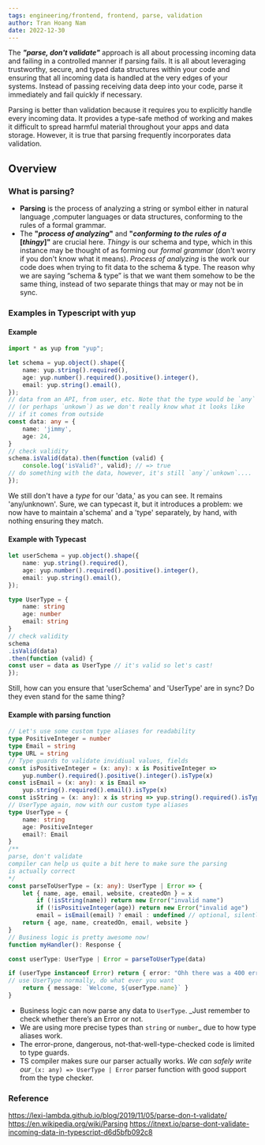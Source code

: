 ```yaml
---
tags: engineering/frontend, frontend, parse, validation
author: Tran Hoang Nam
date: 2022-12-30
---
```

The _**"parse, don't validate"**_ approach is all about processing incoming data and failing in a controlled manner if parsing fails. It is all about leveraging trustworthy, secure, and typed data structures within your code and ensuring that all incoming data is handled at the very edges of your systems. Instead of passing receiving data deep into your code, parse it immediately and fail quickly if necessary.

Parsing is better than validation because it requires you to explicitly handle every incoming data. It provides a type-safe method of working and makes it difficult to spread harmful material throughout your apps and data storage. However, it is true that parsing frequently incorporates data validation.


## Overview

### What is parsing?
- **Parsing** is the process of analyzing a string or symbol either in natural language ,computer languages or data structures, conforming to the rules of a formal grammar.
- The **"_process of analyzing_"** and **"_conforming to the rules of a_ [_thingy_]"** are crucial here. _Thingy_ is our schema and type, which in this instance may be thought of as forming our _formal grammar_ (don't worry if you don't know what it means). _Process of analyzing_ is the work our code does when trying to fit data to the schema & type. The reason why we are saying “schema & type” is that we want them somehow to be the same thing, instead of two separate things that may or may not be in sync.

### Examples in Typescript with yup

#### Example
```ts
import * as yup from "yup";

let schema = yup.object().shape({
	name: yup.string().required(),
	age: yup.number().required().positive().integer(),
	email: yup.string().email(),
});
// data from an API, from user, etc. Note that the type would be `any`
// (or perhaps `unkown`) as we don't really know what it looks like
// if it comes from outside
const data: any = {
	name: 'jimmy',
	age: 24,
}
// check validity
schema.isValid(data).then(function (valid) {
    console.log('isValid?', valid); // => true
// do something with the data, however, it's still `any`/`unkown`....
});
```
We still don't have a _type_ for our 'data,' as you can see. It remains 'any/unknown'. Sure, we can typecast it, but it introduces a problem: we now have to maintain a'schema' and a 'type' separately, by hand, with nothing ensuring they match.

#### Example with Typecast
```ts
let userSchema = yup.object().shape({
    name: yup.string().required(),
	age: yup.number().required().positive().integer(),
	email: yup.string().email(),
});

type UserType = {
	name: string
	age: number
	email: string
}
// check validity
schema
.isValid(data)
.then(function (valid) {
const user = data as UserType // it's valid so let's cast!
});
``` 
Still, how can you ensure that 'userSchema' and 'UserType' are in sync? Do they even stand for the same thing?

#### Example with parsing function
```ts
// Let's use some custom type aliases for readability
type PositiveInteger = number
type Email = string
type URL = string
// Type guards to validate invidiual values, fields
const isPositiveInteger = (x: any): x is PositiveInteger =>
	yup.number().required().positive().integer().isType(x)
const isEmail = (x: any): x is Email =>
	yup.string().required().email().isType(x)
const isString = (x: any): x is string => yup.string().required().isType(x)
// UserType again, now with our custom type aliases
type UserType = {
	name: string
	age: PositiveInteger
	email?: Email
}
/**
parse, don't validate
compiler can help us quite a bit here to make sure the parsing
is actually correct
*/
const parseToUserType = (x: any): UserType | Error => {
    let { name, age, email, website, createdOn } = x
        if (!isString(name)) return new Error("invalid name")
        if (!isPositiveInteger(age)) return new Error("invalid age")
        email = isEmail(email) ? email : undefined // optional, silently drop invalid values
    return { age, name, createdOn, email, website }
}
// Business logic is pretty awesome now!
function myHandler(): Response {

const userType: UserType | Error = parseToUserType(data)

if (userType instanceof Error) return { error: "Ohh there was a 400 error" }
// use UserType normally, do what ever you want
	return { message: `Welcome, ${userType.name}` }
}
```
-   Business logic can now parse any data to `UserType`. _Just remember to check whether there’s an Error or not.
-   We are using more precise types than `string`  or `number`_ due to how type aliases work.
-   The error-prone, dangerous, not-that-well-type-checked code is limited to type guards.
-   TS compiler makes sure our parser actually works. _We can safely write our_`_(x: any) => UserType | Error` parser function with good support from the type checker.

###  Reference
https://lexi-lambda.github.io/blog/2019/11/05/parse-don-t-validate/
https://en.wikipedia.org/wiki/Parsing
https://itnext.io/parse-dont-validate-incoming-data-in-typescript-d6d5bfb092c8
